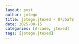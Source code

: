 ```yaml
---
layout: post
author: jotego
title: jotego.jtexed - 8735af8
date: 2025-08-15
categories: [Arcade, jtexed]
tags: [jotego.jtexed]
---
```


